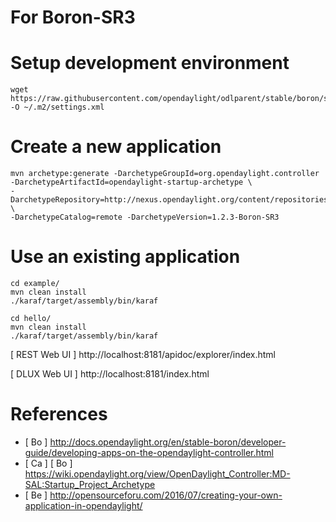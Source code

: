 # For Boron-SR3

# Setup development environment

```
wget https://raw.githubusercontent.com/opendaylight/odlparent/stable/boron/settings.xml -O ~/.m2/settings.xml
```

# Create a new application

```
mvn archetype:generate -DarchetypeGroupId=org.opendaylight.controller -DarchetypeArtifactId=opendaylight-startup-archetype \
-DarchetypeRepository=http://nexus.opendaylight.org/content/repositories/opendaylight.release/ \
-DarchetypeCatalog=remote -DarchetypeVersion=1.2.3-Boron-SR3
```

# Use an existing application

```
cd example/
mvn clean install
./karaf/target/assembly/bin/karaf

cd hello/
mvn clean install
./karaf/target/assembly/bin/karaf
```

[ REST Web UI ] http://localhost:8181/apidoc/explorer/index.html

[ DLUX Web UI ] http://localhost:8181/index.html

# References

* [ Bo ] http://docs.opendaylight.org/en/stable-boron/developer-guide/developing-apps-on-the-opendaylight-controller.html 
* [ Ca ] [ Bo ] https://wiki.opendaylight.org/view/OpenDaylight_Controller:MD-SAL:Startup_Project_Archetype
* [ Be ] http://opensourceforu.com/2016/07/creating-your-own-application-in-opendaylight/
